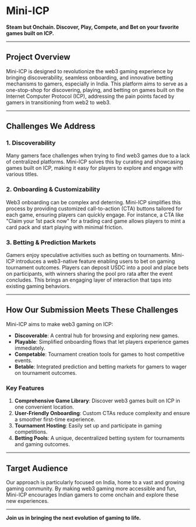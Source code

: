 # Mini-ICP

**Steam but Onchain. Discover, Play, Compete, and Bet on your favorite games built on ICP.**

---

## Project Overview

Mini-ICP is designed to revolutionize the web3 gaming experience by bringing discoverability, seamless onboarding, and innovative betting mechanisms to gamers, especially in India. This platform aims to serve as a one-stop-shop for discovering, playing, and betting on games built on the Internet Computer Protocol (ICP), addressing the pain points faced by gamers in transitioning from web2 to web3.

---

## **Challenges We Address**

### 1. Discoverability
Many gamers face challenges when trying to find web3 games due to a lack of centralized platforms. Mini-ICP solves this by curating and showcasing games built on ICP, making it easy for players to explore and engage with various titles.

### 2. Onboarding & Customizability
Web3 onboarding can be complex and deterring. Mini-ICP simplifies this process by providing customized call-to-action (CTA) buttons tailored for each game, ensuring players can quickly engage. For instance, a CTA like "Claim your 1st pack now" for a trading card game allows players to mint a card pack and start playing with minimal friction.

### 3. Betting & Prediction Markets
Gamers enjoy speculative activities such as betting on tournaments. Mini-ICP introduces a web3-native feature enabling users to bet on gaming tournament outcomes. Players can deposit USDC into a pool and place bets on participants, with winners sharing the pool pro rata after the event concludes. This brings an engaging layer of interaction that taps into existing gaming behaviors.

---

## **How Our Submission Meets These Challenges**

Mini-ICP aims to make web3 gaming on ICP:

- **Discoverable**: A central hub for browsing and exploring new games.
- **Playable**: Simplified onboarding flows that let players experience games immediately.
- **Competable**: Tournament creation tools for games to host competitive events.
- **Betable**: Integrated prediction and betting markets for gamers to wager on tournament outcomes.

### Key Features

1. **Comprehensive Game Library**: Discover web3 games built on ICP in one convenient location.
2. **User-Friendly Onboarding**: Custom CTAs reduce complexity and ensure a smoother first-time experience.
3. **Tournament Hosting**: Easily set up and participate in gaming competitions.
4. **Betting Pools**: A unique, decentralized betting system for tournaments and gaming outcomes.

---

## **Target Audience**

Our approach is particularly focused on India, home to a vast and growing gaming community. By making web3 gaming more accessible and fun, Mini-ICP encourages Indian gamers to come onchain and explore these new experiences.

---

**Join us in bringing the next evolution of gaming to life.**

